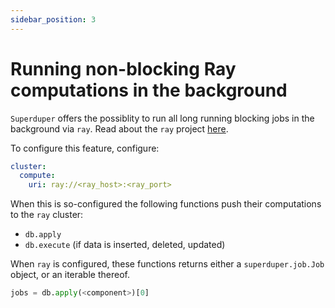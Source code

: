 ```yaml
---
sidebar_position: 3
---
```


# Running non-blocking Ray computations in the background

`Superduper` offers the possiblity to run all long running blocking jobs in the background via `ray`.
Read about the `ray` project [here](https://www.ray.io/).

To configure this feature, configure:

```yaml
cluster:
  compute:
    uri: ray://<ray_host>:<ray_port>
```

When this is so-configured the following functions push their computations to the `ray` cluster:

- `db.apply`
- `db.execute` (if data is inserted, deleted, updated)

When `ray` is configured, these functions returns either a `superduper.job.Job` object, or an iterable thereof.

```python
jobs = db.apply(<component>)[0]
```